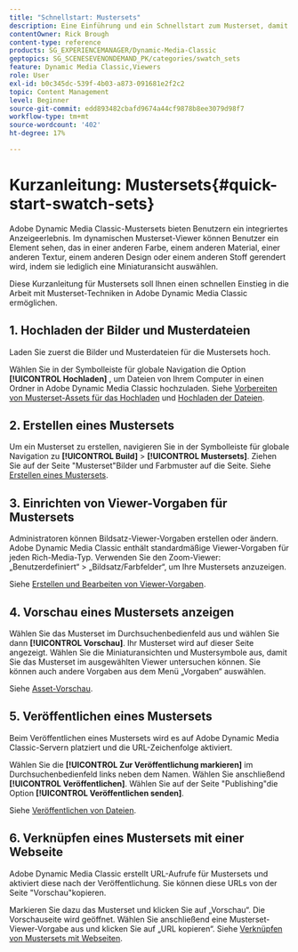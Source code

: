 ```yaml
---
title: "Schnellstart: Mustersets"
description: Eine Einführung und ein Schnellstart zum Musterset, damit Sie in Adobe Dynamic Media Classic schnell arbeiten können.
contentOwner: Rick Brough
content-type: reference
products: SG_EXPERIENCEMANAGER/Dynamic-Media-Classic
geptopics: SG_SCENESEVENONDEMAND_PK/categories/swatch_sets
feature: Dynamic Media Classic,Viewers
role: User
exl-id: b0c345dc-539f-4b03-a873-091681e2f2c2
topic: Content Management
level: Beginner
source-git-commit: edd893482cbafd9674a44cf9878b8ee3079d98f7
workflow-type: tm+mt
source-wordcount: '402'
ht-degree: 17%

---
```


# Kurzanleitung: Mustersets{#quick-start-swatch-sets}

Adobe Dynamic Media Classic-Mustersets bieten Benutzern ein integriertes Anzeigeerlebnis. Im dynamischen Musterset-Viewer können Benutzer ein Element sehen, das in einer anderen Farbe, einem anderen Material, einer anderen Textur, einem anderen Design oder einem anderen Stoff gerendert wird, indem sie lediglich eine Miniaturansicht auswählen.

Diese Kurzanleitung für Mustersets soll Ihnen einen schnellen Einstieg in die Arbeit mit Musterset-Techniken in Adobe Dynamic Media Classic ermöglichen.

## 1. Hochladen der Bilder und Musterdateien

Laden Sie zuerst die Bilder und Musterdateien für die Mustersets hoch.

Wählen Sie in der Symbolleiste für globale Navigation die Option **[!UICONTROL Hochladen]** , um Dateien von Ihrem Computer in einen Ordner in Adobe Dynamic Media Classic hochzuladen. Siehe [Vorbereiten von Musterset-Assets für das Hochladen](preparing-swatch-set-assets-upload.md#preparing-swatch-set-assets-for-upload) und [Hochladen der Dateien](uploading-files.md#uploading-your-files).

## 2. Erstellen eines Mustersets

Um ein Musterset zu erstellen, navigieren Sie in der Symbolleiste für globale Navigation zu **[!UICONTROL Build]** > **[!UICONTROL Mustersets]**. Ziehen Sie auf der Seite &quot;Musterset&quot;Bilder und Farbmuster auf die Seite. Siehe [Erstellen eines Mustersets](creating-swatch-set.md#creating-a-swatch-set).

## 3. Einrichten von Viewer-Vorgaben für Mustersets

Administratoren können Bildsatz-Viewer-Vorgaben erstellen oder ändern. Adobe Dynamic Media Classic enthält standardmäßige Viewer-Vorgaben für jeden Rich-Media-Typ. Verwenden Sie den Zoom-Viewer: „Benutzerdefiniert“ > „Bildsatz/Farbfelder“, um Ihre Mustersets anzuzeigen. 

Siehe [Erstellen und Bearbeiten von Viewer-Vorgaben](application-setup.md#adding-and-editing-viewer-presets).

## 4. Vorschau eines Mustersets anzeigen

Wählen Sie das Musterset im Durchsuchenbedienfeld aus und wählen Sie dann **[!UICONTROL Vorschau]**. Ihr Musterset wird auf dieser Seite angezeigt. Wählen Sie die Miniaturansichten und Mustersymbole aus, damit Sie das Musterset im ausgewählten Viewer untersuchen können. Sie können auch andere Vorgaben aus dem Menü „Vorgaben“ auswählen. 

Siehe [Asset-Vorschau](previewing-asset.md#previewing-an-asset).

## 5. Veröffentlichen eines Mustersets

Beim Veröffentlichen eines Mustersets wird es auf Adobe Dynamic Media Classic-Servern platziert und die URL-Zeichenfolge aktiviert.

Wählen Sie die **[!UICONTROL Zur Veröffentlichung markieren]** im Durchsuchenbedienfeld links neben dem Namen. Wählen Sie anschließend **[!UICONTROL Veröffentlichen]**. Wählen Sie auf der Seite &quot;Publishing&quot;die Option **[!UICONTROL Veröffentlichen senden]**.

Siehe [Veröffentlichen von Dateien](publishing-files.md#publishing-files).

## 6. Verknüpfen eines Mustersets mit einer Webseite

Adobe Dynamic Media Classic erstellt URL-Aufrufe für Mustersets und aktiviert diese nach der Veröffentlichung. Sie können diese URLs von der Seite &quot;Vorschau&quot;kopieren.

Markieren Sie dazu das Musterset und klicken Sie auf „Vorschau“. Die Vorschauseite wird geöffnet. Wählen Sie anschließend eine Musterset-Viewer-Vorgabe aus und klicken Sie auf „URL kopieren“. Siehe [Verknüpfen von Mustersets mit Webseiten](linking-swatch-set-web-page.md#linking-a-swatch-set-to-a-web-page).
